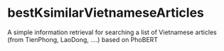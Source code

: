 # bestKsimilarVietnameseArticles
A simple information retrieval for searching a list of Vietnamese articles (from TienPhong, LaoDong, ....) based on PhoBERT
